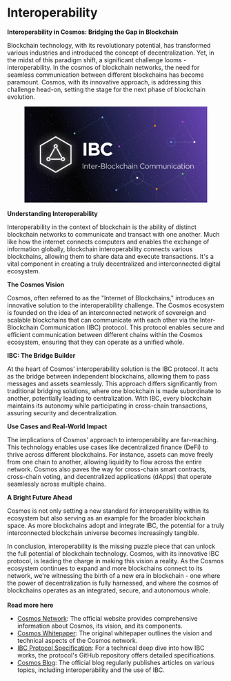 # Interoperability

**Interoperability in Cosmos: Bridging the Gap in Blockchain**

Blockchain technology, with its revolutionary potential, has transformed various industries and introduced the concept of decentralization. Yet, in the midst of this paradigm shift, a significant challenge looms - interoperability. In the cosmos of blockchain networks, the need for seamless communication between different blockchains has become paramount. Cosmos, with its innovative approach, is addressing this challenge head-on, setting the stage for the next phase of blockchain evolution.



<figure><img src="../../.gitbook/assets/0_k9LLOgCpRMYunEKx.png" alt=""><figcaption></figcaption></figure>

**Understanding Interoperability**

Interoperability in the context of blockchain is the ability of distinct blockchain networks to communicate and transact with one another. Much like how the internet connects computers and enables the exchange of information globally, blockchain interoperability connects various blockchains, allowing them to share data and execute transactions. It's a vital component in creating a truly decentralized and interconnected digital ecosystem.

**The Cosmos Vision**

Cosmos, often referred to as the "Internet of Blockchains," introduces an innovative solution to the interoperability challenge. The Cosmos ecosystem is founded on the idea of an interconnected network of sovereign and scalable blockchains that can communicate with each other via the Inter-Blockchain Communication (IBC) protocol. This protocol enables secure and efficient communication between different chains within the Cosmos ecosystem, ensuring that they can operate as a unified whole.

**IBC: The Bridge Builder**

At the heart of Cosmos' interoperability solution is the IBC protocol. It acts as the bridge between independent blockchains, allowing them to pass messages and assets seamlessly. This approach differs significantly from traditional bridging solutions, where one blockchain is made subordinate to another, potentially leading to centralization. With IBC, every blockchain maintains its autonomy while participating in cross-chain transactions, assuring security and decentralization.

**Use Cases and Real-World Impact**

The implications of Cosmos' approach to interoperability are far-reaching. This technology enables use cases like decentralized finance (DeFi) to thrive across different blockchains. For instance, assets can move freely from one chain to another, allowing liquidity to flow across the entire network. Cosmos also paves the way for cross-chain smart contracts, cross-chain voting, and decentralized applications (dApps) that operate seamlessly across multiple chains.

**A Bright Future Ahead**

Cosmos is not only setting a new standard for interoperability within its ecosystem but also serving as an example for the broader blockchain space. As more blockchains adopt and integrate IBC, the potential for a truly interconnected blockchain universe becomes increasingly tangible.

In conclusion, interoperability is the missing puzzle piece that can unlock the full potential of blockchain technology. Cosmos, with its innovative IBC protocol, is leading the charge in making this vision a reality. As the Cosmos ecosystem continues to expand and more blockchains connect to its network, we're witnessing the birth of a new era in blockchain - one where the power of decentralization is fully harnessed, and where the cosmos of blockchains operates as an integrated, secure, and autonomous whole.\
\
**Read more here**&#x20;

* [Cosmos Network](https://cosmos.network/): The official website provides comprehensive information about Cosmos, its vision, and its components.
* [Cosmos Whitepaper](https://cosmos.network/resources/whitepaper): The original whitepaper outlines the vision and technical aspects of the Cosmos network.
* [IBC Protocol Specification](https://github.com/cosmos/ibc): For a technical deep dive into how IBC works, the protocol's GitHub repository offers detailed specifications.
* [Cosmos Blog](https://blog.cosmos.network/): The official blog regularly publishes articles on various topics, including interoperability and the use of IBC.
